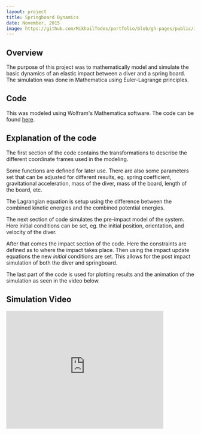 ```yaml
---
layout: project
title: Springboard Dynamics
date: November, 2015
image: https://github.com/MikhailTodes/portfolio/blob/gh-pages/public/images/springboard_setup.png?raw=true
---
```


## Overview
The purpose of this project was to mathematically model and simulate the basic dynamics of an elastic impact between a diver and a spring board. The simulation was done in Mathematica using Euler-Lagrange principles.

## Code
This was modeled using Wolfram's Mathematica software. The code can be found <a href="/portfolio/public/pdfs/springboard_code.pdf" target="_blank">here</a>.

## Explanation of the code  
The first section of the code contains the transformations to describe the different coordinate frames used in the modeling. 

Some functions are defined for later use. There are also some parameters set that can be adjusted for different results, eg. spring coefficient, gravitational acceleration, mass of the diver, mass of the board, length of the board, etc.

The Lagrangian equation is setup using the difference between the combined kinetic energies and the combined potential energies.

The next section of code simulates the pre-impact model of the system. Here initial conditions can be set, eg. the initial position, orientation, and velocity of the diver. 

After that comes the impact section of the code. Here the constraints are defined as to where the impact takes place. Then using the impact update equations the new *initial* conditions are set. This allows for the post impact simulation of both the diver and springboard.

The last part of the code is used for plotting results and the animation of the simulation as seen in the video below. 
 
## Simulation Video
<iframe width="420" height="315" src="https://www.youtube.com/embed/MVjevcx9t08" frameborder="0" allowfullscreen></iframe>
